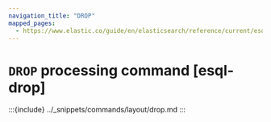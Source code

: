 ```yaml
---
navigation_title: "DROP"
mapped_pages:
  - https://www.elastic.co/guide/en/elasticsearch/reference/current/esql-commands.html#esql-drop
---
```


# `DROP` processing command [esql-drop]

:::{include} ../_snippets/commands/layout/drop.md
:::
